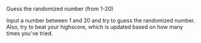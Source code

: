 Guess the randomized number (from 1-20)

Input a number between 1 and 20 and try to guess the randomized number. Also, try to beat your highscore, which is updated based on how many times you've tried.
